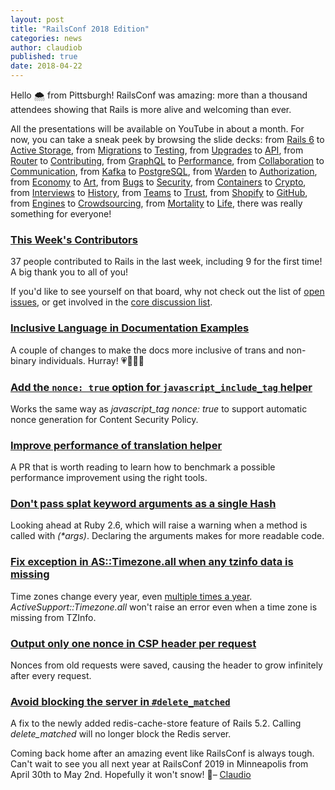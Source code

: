 ```yaml
---
layout: post
title: "RailsConf 2018 Edition"
categories: news
author: claudiob
published: true
date: 2018-04-22
---
```


Hello 🌨 from Pittsburgh! RailsConf was amazing: more than a thousand attendees showing that Rails is more alive and welcoming than ever.

All the presentations will be available on YouTube in about a month. For now, you can take a sneak peek by browsing the slide decks: from [Rails 6](https://speakerdeck.com/eileencodes/railsconf-2018-the-future-of-rails-6-scalable-by-default) to [Active Storage](https://speakerdeck.com/claudiob/active-storage), from [Migrations](https://speakerdeck.com/derekprior/up-and-down-again-a-migrations-tale) to [Testing](https://speakerdeck.com/tmikeschu/stop-testing-start-storytelling-railsconf-2018), from [Upgrades](https://speakerdeck.com/jnraine/ten-years-of-rails-upgrades) to [API](https://speakerdeck.com/saarons/api-how-lendinghome-approaches-legacy-technologies), from [Router](https://speakerdeck.com/vaidehijoshi/re-graphing-the-mental-model-of-the-rails-router-1) to [Contributing](https://speakerdeck.com/dinahshi/your-first-contribution-and-beyond), from [GraphQL](https://speakerdeck.com/qrush/the-graphql-way-a-new-path-for-json-apis) to [Performance](https://speakerdeck.com/a_matsuda/turbo-boosting-real-world-applications), from [Collaboration](https://speakerdeck.com/justinweiss/building-a-collaborative-text-editor) to [Communication](https://speakerdeck.com/lauramosher/harry-the-hedgehog-learns-you-a-communication), from [Kafka](https://speakerdeck.com/stellacotton/so-youve-got-yourself-a-kafka-event-powered-rails-services) to [PostgreSQL](https://speakerdeck.com/genslein/postgres-10-performance-and-you), from [Warden](https://speakerdeck.com/tegon/warden-the-building-block-behind-devise) to [Authorization](https://speakerdeck.com/palkan/railsconf-2018-access-denied-the-missing-guide-to-authorization-in-rails), from [Economy](https://speakerdeck.com/michaelherold/whats-in-a-price-how-to-price-your-products-and-services) to [Art](https://speakerdeck.com/wonderwoman13/draw-a-crowd-the-contextual-camouflage-story), from [Bugs](https://speakerdeck.com/rofreg/the-doctor-is-in-using-checkups-to-find-bugs-in-production) to [Security](https://speakerdeck.com/presidentbeef/the-evolution-of-rails-security), from [Containers](https://speakerdeck.com/dazuma/containerizing-rails-techniques-pitfalls-and-best-practices) to [Crypto](https://speakerdeck.com/xdite/blitzbuilding-product-with-rails), from [Interviews](https://speakerdeck.com/toomuchpete/the-code-free-developer-interview) to [History](https://speakerdeck.com/geoffreylitt/ruby-a-family-history-railsconf-2018), from [Teams](https://speakerdeck.com/sinthetix/leveling-up-a-heroic-team) to [Trust](https://speakerdeck.com/awood45/broken-apis-break-trust-tips-for-creating-and-updating-apis), from [Shopify](https://speakerdeck.com/edouardchin/upgrading-rails-at-scale-railsconf-2018) to [GitHub](https://speakerdeck.com/talsafran/github-and-rails-10-years-together), from [Engines](https://speakerdeck.com/lazyatom/heres-to-the-crazy-ones) to [Crowdsourcing](https://speakerdeck.com/andrewglass1/human-powered-rails-automated-crowdsourcing-in-your-rails-app), from [Mortality](https://speakerdeck.com/olivierlacan/the-life-and-death-of-a-rails-app) to [Life](https://speakerdeck.com/erniemiller/stating-the-obvious), there was really something for everyone!

### [This Week's Contributors](http://contributors.rubyonrails.org/contributors/in-time-window/20180414-20180420)

37 people contributed to Rails in the last week, including 9 for the first time! A big thank you to all of you!

If you'd like to see yourself on that board, why not check out the list of [open issues](https://github.com/rails/rails/issues), or get involved in the [core discussion list](https://groups.google.com/d/forum/rubyonrails-core).

### [Inclusive Language in Documentation Examples](https://github.com/rails/rails/pull/32582)

A couple of changes to make the docs more inclusive of trans and non-binary individuals. Hurray! 💗🌈🏳️‍🌈



### [Add the `nonce: true` option for `javascript_include_tag` helper](https://github.com/rails/rails/pull/32607)

Works the same way as _javascript\_tag nonce: true_&nbsp;to support automatic nonce generation for Content Security Policy.

### [Improve performance of translation helper](https://github.com/rails/rails/pull/32326)

A PR that is worth reading to learn how to benchmark a possible performance improvement using the right tools.

### [Don't pass splat keyword arguments as a single Hash](https://github.com/rails/rails/pull/32612)

Looking ahead at Ruby 2.6, which will raise a warning when a method is called with _(\*args)_. Declaring the arguments makes for more readable code.

### [Fix exception in AS::Timezone.all when any tzinfo data is missing](https://github.com/rails/rails/pull/32613)

Time zones change every year, even [multiple times a year](https://www.iana.org/time-zones). _ActiveSupport::Timezone.all_ won't raise an error even when a time zone is missing from TZInfo.



### [Output only one nonce in CSP header per request](https://github.com/rails/rails/pull/32602)

Nonces from old requests were saved, causing the header to grow infinitely after every request.



### [Avoid blocking the server in `#delete_matched`](https://github.com/rails/rails/commit/ef2af628a9ec1cc4e7b6997a021dd3f85cfe4665)

A fix to the newly added redis-cache-store feature of Rails 5.2. Calling _delete\_matched_&nbsp;will no longer block the Redis server.

Coming back home after an amazing event like RailsConf is always tough. Can't wait to see you all next year at RailsConf 2019 in Minneapolis from April 30th to May 2nd. Hopefully it won't snow! 🤞– [Claudio](http://claudiob.github.io)

